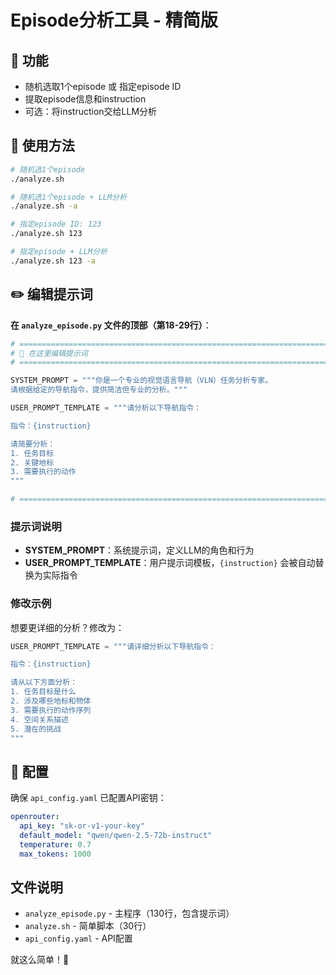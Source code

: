 # Episode分析工具 - 精简版

## 🎯 功能

- 随机选取1个episode 或 指定episode ID
- 提取episode信息和instruction
- 可选：将instruction交给LLM分析

## 🚀 使用方法

```bash
# 随机选1个episode
./analyze.sh

# 随机选1个episode + LLM分析
./analyze.sh -a

# 指定episode ID: 123
./analyze.sh 123

# 指定episode + LLM分析
./analyze.sh 123 -a
```

## ✏️ 编辑提示词

**在 `analyze_episode.py` 文件的顶部（第18-29行）**：

```python
# ============================================================================
# 🔧 在这里编辑提示词
# ============================================================================

SYSTEM_PROMPT = """你是一个专业的视觉语言导航（VLN）任务分析专家。
请根据给定的导航指令，提供简洁但专业的分析。"""

USER_PROMPT_TEMPLATE = """请分析以下导航指令：

指令：{instruction}

请简要分析：
1. 任务目标
2. 关键地标
3. 需要执行的动作
"""

# ============================================================================
```

### 提示词说明

- **SYSTEM_PROMPT**：系统提示词，定义LLM的角色和行为
- **USER_PROMPT_TEMPLATE**：用户提示词模板，`{instruction}` 会被自动替换为实际指令

### 修改示例

想要更详细的分析？修改为：

```python
USER_PROMPT_TEMPLATE = """请详细分析以下导航指令：

指令：{instruction}

请从以下方面分析：
1. 任务目标是什么
2. 涉及哪些地标和物体
3. 需要执行的动作序列
4. 空间关系描述
5. 潜在的挑战
"""
```

## 📝 配置

确保 `api_config.yaml` 已配置API密钥：

```yaml
openrouter:
  api_key: "sk-or-v1-your-key"
  default_model: "qwen/qwen-2.5-72b-instruct"
  temperature: 0.7
  max_tokens: 1000
```

## 文件说明

- `analyze_episode.py` - 主程序（130行，包含提示词）
- `analyze.sh` - 简单脚本（30行）
- `api_config.yaml` - API配置

就这么简单！🎉
